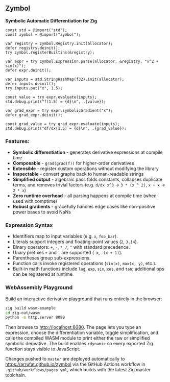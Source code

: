 ## Zymbol

**Symbolic Automatic Differentiation for Zig**

```zig
const std = @import("std");
const zymbol = @import("zymbol");

var registry = zymbol.Registry.init(allocator);
defer registry.deinit();
try zymbol.registerBuiltins(&registry);

var expr = try zymbol.Expression.parse(allocator, &registry, "x^2 + sin(x)");
defer expr.deinit();

var inputs = std.StringHashMap(f32).init(allocator);
defer inputs.deinit();
try inputs.put("x", 1.5);

const value = try expr.evaluate(inputs);
std.debug.print("f(1.5) = {d}\n", .{value});

var grad_expr = try expr.symbolicGradient("x");
defer grad_expr.deinit();

const grad_value = try grad_expr.evaluate(inputs);
std.debug.print("df/dx(1.5) = {d}\n", .{grad_value});
```

### Features:
- **Symbolic differentiation** - generates derivative expressions at compile time
- **Composable** - `grad(grad(f))` for higher-order derivatives
- **Extensible** - register custom operations without modifying the library
- **Inspectable** - convert graphs back to human-readable strings
- **Simplified output** - algebraic pass folds constants, collapses duplicate terms, and removes trivial factors (e.g. `d/dx x^3` -> `3 * (x ^ 2)`, `x + x` -> `2 * x`)
- **Zero runtime overhead** - all parsing happens at compile time (when used with comptime)
- **Robust gradients** - gracefully handles edge cases like non-positive power bases to avoid NaNs

### Expression Syntax
- Identifiers map to input variables (e.g. `x`, `foo_bar`).
- Literals support integers and floating-point values (`2`, `3.14`).
- Binary operators: `+`, `-`, `*`, `/`, `^` with standard precedence.
- Unary prefixes `+` and `-` are supported (`-x`, `-(x + 1)`).
- Parentheses group sub-expressions.
- Function calls invoke registered operations (`sin(x)`, `max(x, y)`, etc.).
- Built-in math functions include `log`, `exp`, `sin`, `cos`, and `tan`; additional ops can be registered at runtime.

### WebAssembly Playground
Build an interactive derivative playground that runs entirely in the browser:

```bash
zig build wasm-example
cd zig-out/wasm
python -m http.server 8080
```

Then browse to <http://localhost:8080>. The page lets you type an expression, choose the differentiation variable, toggle simplification, and calls the compiled WASM module to print either the raw or simplified symbolic derivative. The build enables `rdynamic` so every exported Zig function stays visible to JavaScript.

Changes pushed to `master` are deployed automatically to <https://arrufat.github.io/zymbol> via the GitHub Actions workflow in `.github/workflows/pages.yml`, which builds with the latest Zig master toolchain.
